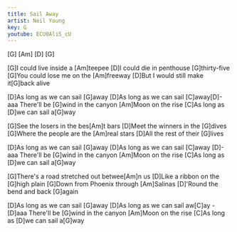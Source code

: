 ```yaml
---
title: Sail Away
artist: Neil Young
key: G
youtube: ECU0AliS_cU
---
```


[G] [Am] [D] [G]

 [G]I could live inside a [Am]teepee
 [D]I could die in penthouse [G]thirty-five
 [G]You could lose me on the [Am]freeway
 [D]But I would still make it[G]back alive

 [D]As long as we can sail [G]away
 [D]As long as we can sail [C]away[D]-aaa
 There'll be [G]wind in the canyon
 [Am]Moon on the rise
 [C]As long as [D]we can sail a[G]way

 [G]See the losers in the bes[Am]t bars
 [D]Meet the winners in the [G]dives
 [G]Where the people are the [Am]real stars
 [D]All the rest of their [G]lives

 [D]As long as we can sail [G]away
 [D]As long as we can sail [C]away [D]-aaa
 There'll be [G]wind in the canyon
 [Am]Moon on the rise
 [C]As long as [D]we can sail a[G]way

 [G]There's a road stretched out betwee[Am]n us
 [D]Like a ribbon on the [G]high plain
 [G]Down from Phoenix through [Am]Salinas
 [D]'Round the bend and back [G]again

 [D]As long as we can sail [G]away
 [D]As long as we can sail aw[C]ay -[D]aaa
 There'll be [G]wind in the canyon
 [Am]Moon on the rise
 [C]As long as [D]we can sail a[G]way
